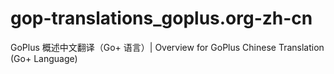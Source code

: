 # gop-translations_goplus.org-zh-cn
GoPlus 概述中文翻译（Go+ 语言）| Overview for GoPlus Chinese Translation (Go+ Language)
